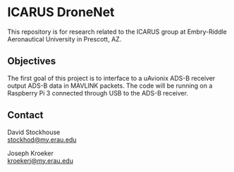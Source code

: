 # ICARUS DroneNet

This repository is for research related to the ICARUS group at Embry-Riddle
Aeronautical University in Prescott, AZ. 

## Objectives

The first goal of this project is to interface to a uAvionix ADS-B receiver
output ADS-B data in MAVLINK packets. The code will be running on a Raspberry Pi
3 connected through USB to the ADS-B receiver. 

## Contact

David Stockhouse  
[stockhod@my.erau.edu](mailto:stockhod@my.erau.edu)

Joseph Kroeker  
[kroekerj@my.erau.edu](mailto:kroekerj@my.erau.edu)

